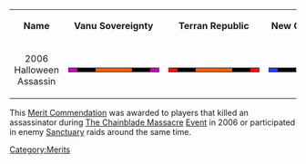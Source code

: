 <table>
<tbody>
<tr class="odd">
<td style="text-align: center;"><p><b>Name</b></p></td>
<td style="text-align: center;"><p><b>Vanu Sovereignty</b></p></td>
<td style="text-align: center;"><p><b>Terran Republic</b></p></td>
<td style="text-align: center;"><p><b>New Conglomerate</b></p></td>
</tr>
<tr class="even">
<td style="text-align: center;"><p>2006 Halloween Assassin</p></td>
<td style="text-align: center;"><table class="bigmerit">
<tr>
<td bgcolor="#c400be">
</td>
<td bgcolor="#000000">
</td>
<td bgcolor="#000000">
</td>
<td bgcolor="#f1620b">
</td>
<td bgcolor="#f1620b">
</td>
<td bgcolor="#f1620b">
</td>
<td bgcolor="#f1620b">
</td>
<td bgcolor="#000000">
</td>
<td bgcolor="#000000">
</td>
<td bgcolor="#c400be">
</td>
</tr>
</table></td>
<td style="text-align: center;"><table class="bigmerit">
<tr>
<td bgcolor="#f2100f">
</td>
<td bgcolor="#000000">
</td>
<td bgcolor="#000000">
</td>
<td bgcolor="#f1620b">
</td>
<td bgcolor="#f1620b">
</td>
<td bgcolor="#f1620b">
</td>
<td bgcolor="#f1620b">
</td>
<td bgcolor="#000000">
</td>
<td bgcolor="#000000">
</td>
<td bgcolor="#f2100f">
</td>
</tr>
</table></td>
<td style="text-align: center;"><table class="bigmerit">
<tr>
<td bgcolor="#243efe">
</td>
<td bgcolor="#000000">
</td>
<td bgcolor="#000000">
</td>
<td bgcolor="#f1620b">
</td>
<td bgcolor="#f1620b">
</td>
<td bgcolor="#f1620b">
</td>
<td bgcolor="#f1620b">
</td>
<td bgcolor="#000000">
</td>
<td bgcolor="#000000">
</td>
<td bgcolor="#243efe">
</td>
</tr>
</table></td>
</tr>
</tbody>
</table>

This [Merit Commendation](Merit_Commendation "wikilink") was awarded to
players that killed an assassinator during [The Chainblade
Massacre](The_Chainblade_Massacre "wikilink") [Event](Event "wikilink")
in 2006 or participated in enemy [Sanctuary](Sanctuary "wikilink") raids
around the same time.

[Category:Merits](Category:Merits "wikilink")